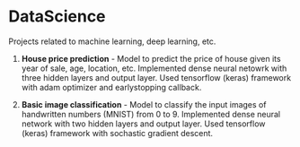 # DataScience
Projects related to machine learning, deep learning, etc.

1. **House price prediction** - Model to predict the price of house given its year of sale, age, location, etc. Implemented dense neural netowrk with three hidden layers and output layer. Used tensorflow (keras) framework with adam optimizer and earlystopping callback.

1. **Basic image classification** - Model to classify the input images of handwritten numbers (MNIST) from 0 to 9. Implemented dense neural network with two hidden layers and output layer. Used tensorflow (keras) framework with sochastic gradient descent.
